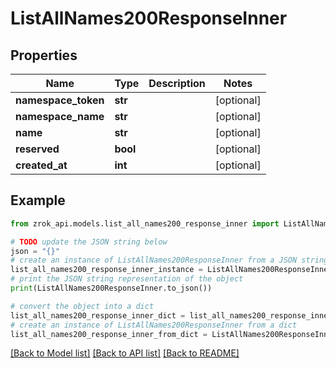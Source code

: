 # ListAllNames200ResponseInner


## Properties

Name | Type | Description | Notes
------------ | ------------- | ------------- | -------------
**namespace_token** | **str** |  | [optional] 
**namespace_name** | **str** |  | [optional] 
**name** | **str** |  | [optional] 
**reserved** | **bool** |  | [optional] 
**created_at** | **int** |  | [optional] 

## Example

```python
from zrok_api.models.list_all_names200_response_inner import ListAllNames200ResponseInner

# TODO update the JSON string below
json = "{}"
# create an instance of ListAllNames200ResponseInner from a JSON string
list_all_names200_response_inner_instance = ListAllNames200ResponseInner.from_json(json)
# print the JSON string representation of the object
print(ListAllNames200ResponseInner.to_json())

# convert the object into a dict
list_all_names200_response_inner_dict = list_all_names200_response_inner_instance.to_dict()
# create an instance of ListAllNames200ResponseInner from a dict
list_all_names200_response_inner_from_dict = ListAllNames200ResponseInner.from_dict(list_all_names200_response_inner_dict)
```
[[Back to Model list]](../README.md#documentation-for-models) [[Back to API list]](../README.md#documentation-for-api-endpoints) [[Back to README]](../README.md)


